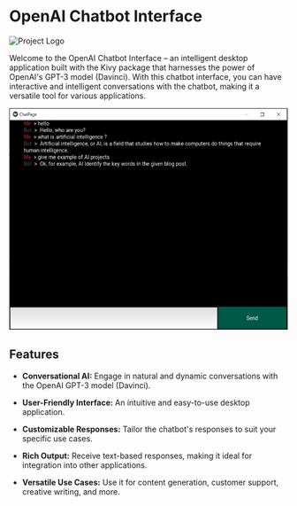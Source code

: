 # OpenAI Chatbot Interface

![Project Logo](link-to-your-logo.png)

Welcome to the OpenAI Chatbot Interface – an intelligent desktop application built with the Kivy package that harnesses the power of OpenAI's GPT-3 model (Davinci). With this chatbot interface, you can have interactive and intelligent conversations with the chatbot, making it a versatile tool for various applications.

<center>
  <img src='./output/Result.PNG' alt='result' height='400'/>
</center>

## Features

- **Conversational AI:** Engage in natural and dynamic conversations with the OpenAI GPT-3 model (Davinci).

- **User-Friendly Interface:** An intuitive and easy-to-use desktop application.

- **Customizable Responses:** Tailor the chatbot's responses to suit your specific use cases.

- **Rich Output:** Receive text-based responses, making it ideal for integration into other applications.

- **Versatile Use Cases:** Use it for content generation, customer support, creative writing, and more.
